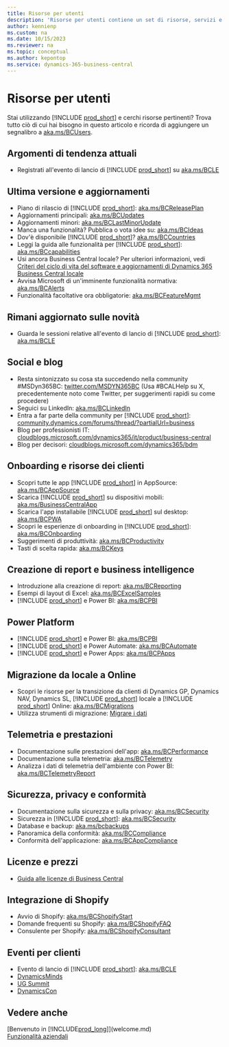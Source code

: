 ```yaml
---
title: Risorse per utenti
description: 'Risorse per utenti contiene un set di risorse, servizi e strumenti per utilizzare Microsoft Dynamics 365 Business Central.'
author: kennienp
ms.custom: na
ms.date: 10/15/2023
ms.reviewer: na
ms.topic: conceptual
ms.author: kepontop
ms.service: dynamics-365-business-central
---
```


# Risorse per utenti

Stai utilizzando [!INCLUDE [prod_short](includes/prod_short.md)] e cerchi risorse pertinenti? Trova tutto ciò di cui hai bisogno in questo articolo e ricorda di aggiungere un segnalibro a [aka.ms/BCUsers](https://aka.ms/BCUsers).

## Argomenti di tendenza attuali

- Registrati all'evento di lancio di [!INCLUDE [prod_short](includes/prod_short.md)] su [aka.ms/BCLE](https://aka.ms/BCLE)

## Ultima versione e aggiornamenti  

- Piano di rilascio di [!INCLUDE [prod_short](includes/prod_short.md)]: [aka.ms/BCReleasePlan](https://aka.ms/BCReleasePlan) 
- Aggiornamenti principali: [aka.ms/BCUpdates](https://aka.ms/BCUpdates)
- Aggiornamenti minori: [aka.ms/BCLastMinorUpdate](https://aka.ms/BCLastMinorUpdate) 
- Manca una funzionalità? Pubblica o vota idee su: [aka.ms/BCIdeas](https://aka.ms/BCIdeas) 
- Dov'è disponibile [!INCLUDE [prod_short](includes/prod_short.md)]? [aka.ms/BCCountries](https://aka.ms/BCCountries)
- Leggi la guida alle funzionalità per [!INCLUDE [prod_short](includes/prod_short.md)]: [aka.ms/BCcapabilities](https://aka.ms/BCcapabilities)
- Usi ancora Business Central locale? Per ulteriori informazioni, vedi [Criteri del ciclo di vita del software e aggiornamenti di Dynamics 365 Business Central locale](/dynamics365/business-central/dev-itpro/terms/lifecycle-policy-on-premises)
- Avvisa Microsoft di un'imminente funzionalità normativa: [aka.ms/BCAlerts](https://aka.ms/BCAlerts)
- Funzionalità facoltative ora obbligatorie: [aka.ms/BCFeatureMgmt](https://aka.ms/BCFeatureMgmt)

## Rimani aggiornato sulle novità

- Guarda le sessioni relative all'evento di lancio di [!INCLUDE [prod_short](includes/prod_short.md)]: [aka.ms/BCLE](https://aka.ms/BCLE) 

## Social e blog

- Resta sintonizzato su cosa sta succedendo nella community #MSDyn365BC: [twitter.com/MSDYN365BC](https://twitter.com/MSDYN365BC) (Usa #BCALHelp su X, precedentemente noto come Twitter, per suggerimenti rapidi su come procedere) 
- Seguici su LinkedIn: [aka.ms/BCLinkedIn](https://aka.ms/BCLinkedIn)
- Entra a far parte della community per [!INCLUDE [prod_short](includes/prod_short.md)]: [community.dynamics.com/forums/thread/?partialUrl=business](https://community.dynamics.com/forums/thread/?partialUrl=business) 
- Blog per professionisti IT: [cloudblogs.microsoft.com/dynamics365/it/product/business-central](https://cloudblogs.microsoft.com/dynamics365/it/product/business-central/)
- Blog per decisori: [cloudblogs.microsoft.com/dynamics365/bdm](https://cloudblogs.microsoft.com/dynamics365/bdm)

## Onboarding e risorse dei clienti 

- Scopri tutte le app [!INCLUDE [prod_short](includes/prod_short.md)] in AppSource: [aka.ms/BCAppSource](https://appsource.microsoft.com/marketplace/apps?page=1&product=dynamics-365-business-central)
- Scarica [!INCLUDE [prod_short](includes/prod_short.md)] su dispositivi mobili: [aka.ms/BusinessCentralApp](https://aka.ms/BusinessCentralApp)
- Scarica l'app installabile [!INCLUDE [prod_short](includes/prod_short.md)] sul desktop: [aka.ms/BCPWA](https://aka.ms/BCPWA)
- Scopri le esperienze di onboarding in [!INCLUDE [prod_short](includes/prod_short.md)]: [aka.ms/BCOnboarding](https://aka.ms/bconboarding)
- Suggerimenti di produttività: [aka.ms/BCProductivity](https://aka.ms/BCProductivity) 
- Tasti di scelta rapida: [aka.ms/BCKeys](https://aka.ms/BCKeys)

## Creazione di report e business intelligence

- Introduzione alla creazione di report: [aka.ms/BCReporting](https://aka.ms/BCReporting)
- Esempi di layout di Excel: [aka.ms/BCExcelSamples](https://aka.ms/BCExcelSamples)
- [!INCLUDE [prod_short](includes/prod_short.md)] e Power BI: [aka.ms/BCPBI](https://aka.ms/BCPBI)

## Power Platform

- [!INCLUDE [prod_short](includes/prod_short.md)] e Power BI: [aka.ms/BCPBI](https://aka.ms/BCPBI)
- [!INCLUDE [prod_short](includes/prod_short.md)] e Power Automate: [aka.ms/BCAutomate](https://aka.ms/BCAutomate) 
- [!INCLUDE [prod_short](includes/prod_short.md)] e Power Apps: [aka.ms/BCPApps](https://aka.ms/BCPApps)

## Migrazione da locale a Online

- Scopri le risorse per la transizione da clienti di Dynamics GP, Dynamics NAV, Dynamics SL, [!INCLUDE [prod_short](includes/prod_short.md)] locale a [!INCLUDE [prod_short](includes/prod_short.md)] Online: [aka.ms/BCMigrations](https://aka.ms/BCMigrations)  
- Utilizza strumenti di migrazione: [Migrare i dati](/dynamics365/business-central/dev-itpro/administration/migrate-data) 

## Telemetria e prestazioni

- Documentazione sulle prestazioni dell'app: [aka.ms/BCPerformance](https://aka.ms/BCPerformance)
- Documentazione sulla telemetria: [aka.ms/BCTelemetry](https://aka.ms/BCTelemetry) 
- Analizza i dati di telemetria dell'ambiente con Power BI: [aka.ms/BCTelemetryReport](https://aka.ms/BCTelemetryReport) 

## Sicurezza, privacy e conformità

- Documentazione sulla sicurezza e sulla privacy: [aka.ms/BCSecurity](https://aka.ms/BCSecurity) 
- Sicurezza in [!INCLUDE [prod_short](includes/prod_short.md)]: [aka.ms/BCSecurity](https://aka.ms/BCSecurity)
- Database e backup: [aka.ms/bcbackups](https://aka.ms/BCBackups)
- Panoramica della conformità: [aka.ms/BCCompliance](https://aka.ms/BCCompliance)
- Conformità dell'applicazione: [aka.ms/BCAppCompliance](https://aka.ms/BCAppCompliance)

## Licenze e prezzi

- [Guida alle licenze di Business Central](https://go.microsoft.com/fwlink/?LinkId=866544&clcid=0x409)

## Integrazione di Shopify

- Avvio di Shopify: [aka.ms/BCShopifyStart](https://aka.ms/BCShopifyStart)
- Domande frequenti su Shopify: [aka.ms/BCShopifyFAQ](https://aka.ms/BCShopifyFAQ)
- Consulente per Shopify: [aka.ms/BCShopifyConsultant](https://aka.ms/BCShopifyConsultant)

## Eventi per clienti

- Evento di lancio di [!INCLUDE [prod_short](includes/prod_short.md)]: [aka.ms/BCLE](https://aka.ms/BCLE)
- [DynamicsMinds](https://www.dynamicsminds.com/)
- [UG Summit](https://www.summitna.com/)
- [DynamicsCon](https://dynamicscon.com/)

## Vedere anche

[Benvenuto in [!INCLUDE[prod_long](includes/prod_long.md)]](welcome.md)  
[Funzionalità aziendali](across-business-functionality.md)  
